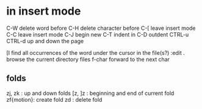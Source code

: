 # in insert mode
C-W delete word before
C-H delete character before
C-[ leave insert mode
C-C leave insert mode
C-J begin new 
C-T indent in
C-D outdent
CTRL-u
CTRL-d up and down the page

[I  find all occurrences of the word under the cursor in the file(s?)
:edit . browse the current directory files
f-char  forward to the next char

## folds

zj, zk : up and down folds
[z, ]z : beginning and end of current fold
zf{motion}: create fold
zd : delete fold

